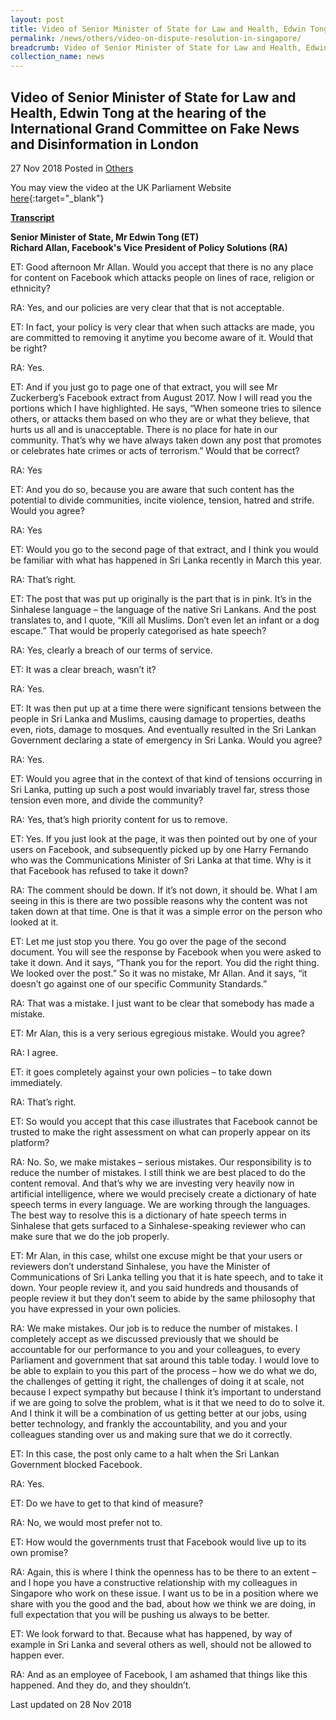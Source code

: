 ```yaml
---
layout: post
title: Video of Senior Minister of State for Law and Health, Edwin Tong at the hearing of the International Grand Committee on Fake News and Disinformation in London
permalink: /news/others/video-on-dispute-resolution-in-singapore/
breadcrumb: Video of Senior Minister of State for Law and Health, Edwin Tong at the hearing of the International Grand Committee on Fake News and Disinformation in London
collection_name: news
---
```


Video of Senior Minister of State for Law and Health, Edwin Tong at the hearing of the International Grand Committee on Fake News and Disinformation in London
---

27 Nov 2018 Posted in [Others](/news/others)

You may view the video at the UK Parliament Website [here](https://parliamentlive.tv/event/index/3a4aa6e1-058c-4c88-9648-b94b26ebcef5?in=13:19:45&out=13:26:23){:target="_blank"}

**<u>Transcript</u>**

**Senior Minister of State, Mr Edwin Tong (ET)**<br>
**Richard Allan, Facebook's Vice President of Policy Solutions (RA)**

ET: Good afternoon Mr Allan. Would you accept that there is no any place for content on Facebook which attacks people on lines of race, religion or ethnicity?

RA: Yes, and our policies are very clear that that is not acceptable.

ET: In fact, your policy is very clear that when such attacks are made, you are committed to removing it anytime you become aware of it. Would that be right?

RA: Yes.

ET: And if you just go to page one of that extract, you will see Mr Zuckerberg’s Facebook extract from August 2017. Now I will read you the portions which I have highlighted. He says, “When someone tries to silence others, or attacks them based on who they are or what they believe, that hurts us all and is unacceptable. There is no place for hate in our community. That’s why we have always taken down any post that promotes or celebrates hate crimes or acts of terrorism.” Would that be correct?

RA: Yes

ET: And you do so, because you are aware that such content has the potential to divide communities, incite violence, tension, hatred and strife. Would you agree?

RA: Yes

ET: Would you go to the second page of that extract, and I think you would be familiar with what has happened in Sri Lanka recently in March this year.

RA: That’s right.

ET: The post that was put up originally is the part that is in pink. It’s in the Sinhalese language – the language of the native Sri Lankans. And the post translates to, and I quote, “Kill all Muslims. Don’t even let an infant or a dog escape.” That would be properly categorised as hate speech?

RA: Yes, clearly a breach of our terms of service.

ET: It was a clear breach, wasn’t it?

RA: Yes.

ET: It was then put up at a time there were significant tensions between the people in Sri Lanka and Muslims, causing damage to properties, deaths even, riots, damage to mosques. And eventually resulted in the Sri Lankan Government declaring a state of emergency in Sri Lanka. Would you agree?

RA: Yes. 

ET: Would you agree that in the context of that kind of tensions occurring in Sri Lanka, putting up such a post would invariably travel far, stress those tension even more, and divide the community?

RA: Yes, that’s high priority content for us to remove.

ET: Yes. If you just look at the page, it was then pointed out by one of your users on Facebook, and subsequently picked up by one Harry Fernando who was the Communications Minister of Sri Lanka at that time. Why is it that Facebook has refused to take it down?

RA: The comment should be down. If it’s not down, it should be. What I am seeing in this is there are two possible reasons why the content was not taken down at that time. One is that it was a simple error on the person who looked at it.

ET: Let me just stop you there. You go over the page of the second document. You will see the response by Facebook when you were asked to take it down. And it says, “Thank you for the report. You did the right thing. We looked over the post.” So it was no mistake, Mr Allan. And it says, “it doesn’t go against one of our specific Community Standards.”

RA:  That was a mistake. I just want to be clear that somebody has made a mistake.

ET: Mr Alan, this is a very serious egregious mistake. Would you agree?

RA: I agree.

ET: it goes completely against your own policies – to take down immediately.

RA: That’s right.

ET: So would you accept that this case illustrates that Facebook cannot be trusted to make the right assessment on what can properly appear on its platform?

RA: No. So, we make mistakes – serious mistakes. Our responsibility is to reduce the number of mistakes. I still think we are best placed to do the content removal. And that’s why we are investing very heavily now in artificial intelligence, where we would precisely create a dictionary of hate speech terms in every language. We are working through the languages. The best way to resolve this is a dictionary of hate speech terms in Sinhalese that gets surfaced to a Sinhalese-speaking reviewer who can make sure that we do the job properly.

ET: Mr Alan, in this case, whilst one excuse might be that your users or reviewers don’t understand Sinhalese, you have the Minister of Communications of Sri Lanka telling you that it is hate speech, and to take it down. Your people review it, and you said hundreds and thousands of people review it but they don’t seem to abide by the same philosophy that you have expressed in your own policies.

RA: We make mistakes. Our job is to reduce the number of mistakes. I completely accept as we discussed previously that we should be accountable for our performance to you and your colleagues, to every Parliament and government that sat around this table today. I would love to be able to explain to you this part of the process – how we do what we do, the challenges of getting it right, the challenges of doing it at scale, not because I expect sympathy but because I think it’s important to understand if we are going to solve the problem, what is it that we need to do to solve it. And I think it will be a combination of us getting better at our jobs, using better technology, and frankly the accountability, and you and your colleagues standing over us and making sure that we do it correctly.

ET: In this case, the post only came to a halt when the Sri Lankan Government blocked Facebook.

RA: Yes.

ET: Do we have to get to that kind of measure?

RA: No, we would most prefer not to.

ET: How would the governments trust that Facebook would live up to its own promise?

RA: Again, this is where I think the openness has to be there to an extent – and I hope you have a constructive relationship with my colleagues in Singapore who work on these issue. I want us to be in a position where we share with you the good and the bad, about how we think we are doing, in full expectation that you will be pushing us always to be better.

ET: We look forward to that. Because what has happened, by way of example in Sri Lanka and several others as well, should not be allowed to happen ever.

RA: And as an employee of Facebook, I am ashamed that things like this happened. And they do, and they shouldn’t.

<p class="right-side-updated">Last updated on 28 Nov 2018</p>
